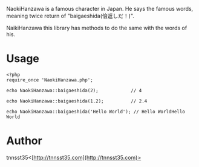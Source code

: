 NaokiHanzawa is a famous character in Japan.
He says the famous words, meaning twice return of "baigaeshida(倍返しだ！)".

NaikiHanzawa this library has methods to do the same with the words of his.

# Usage

```php:sample.php
<?php
require_once 'NaokiHanzawa.php';

echo NaokiHanzawa::baigaeshida(2);            // 4

echo NaokiHanzawa::baigaeshida(1.2);          // 2.4

echo NaokiHanzawa::baigaeshida('Hello World'); // Hello WorldHello World
```

# Author

tnnsst35<[http://tnnsst35.com](http://tnnsst35.com)>
